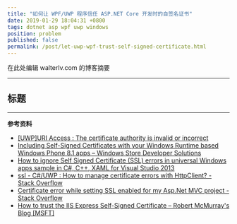 ```yaml
---
title: "如何让 WPF/UWP 程序信任 ASP.NET Core 开发时的自签名证书"
date: 2019-01-29 18:04:31 +0800
tags: dotnet asp wpf uwp windows
position: problem
published: false
permalink: /post/let-uwp-wpf-trust-self-signed-certificate.html
---
```


在此处编辑 walterlv.com 的博客摘要

---

<div id="toc"></div>

## 标题

---

**参考资料**

- [[UWP]URI Access : The certificate authority is invalid or incorrect](https://social.msdn.microsoft.com/Forums/windowsapps/en-US/300d51b7-7ac2-4f5d-964f-b61b63bfaec7/uwpuri-access-the-certificate-authority-is-invalid-or-incorrect?forum=wpdevelop)
- [Including Self-Signed Certificates with your Windows Runtime based Windows Phone 8.1 apps – Windows Store Developer Solutions](https://blogs.msdn.microsoft.com/wsdevsol/2014/06/05/including-self-signed-certificates-with-your-windows-runtime-based-windows-phone-8-1-apps/)
- [How to ignore Self Signed Certificate (SSL) errors in universal Windows apps sample in C#, C++, XAML for Visual Studio 2013](https://code.msdn.microsoft.com/windowsapps/How-to-ignore-Self-Signed-e50b89b6)
- [ssl - C#/UWP : How to manage certificate errors with HttpClient? - Stack Overflow](https://stackoverflow.com/questions/49872872/c-uwp-how-to-manage-certificate-errors-with-httpclient)
- [Certificate error while setting SSL enabled for my Asp.Net MVC project - Stack Overflow](https://stackoverflow.com/questions/38792395/certificate-error-while-setting-ssl-enabled-for-my-asp-net-mvc-project)
- [How to trust the IIS Express Self-Signed Certificate – Robert McMurray's Blog [MSFT]](https://blogs.msdn.microsoft.com/robert_mcmurray/2013/11/15/how-to-trust-the-iis-express-self-signed-certificate/)

